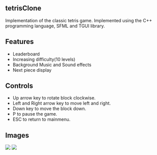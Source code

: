 tetrisClone
------
Implementation of the classic tetris game. Implemented using the C++ programming language, SFML and TGUI library.


Features
------
  - Leaderboard
  - Increasing difficulty(10 levels)
  - Background Music and Sound effects
  - Next piece display

Controls
------
  - Up arrow key to rotate block clockwise.
  - Left and Right arrow key to move left and right.
  - Down key to move the block down.
  - P to pause the game.
  - ESC to return to mainmenu.

Images
------
![](https://i.imgur.com/4WRyy5l.png)
![](https://i.imgur.com/63mBJW2.png)
